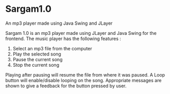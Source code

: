 # Sargam1.0
An mp3 player made using Java Swing and JLayer  

Sargam 1.0 is an mp3 player made using JLayer and Java Swing for the frontend. The music player has the following features :  

1. Select an mp3 file from the computer  
2. Play the selected song  
3. Pause the current song  
4. Stop the current song

Playing after pausing will resume the file from where it was paused. A Loop button will enable/disable looping on the song. Appropriate 
messages are shown to give a feedback for the button pressed by user.  

<p align = "center">
<img src = ""></img>
</p>
